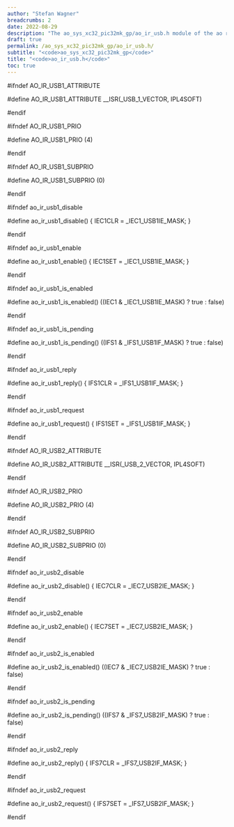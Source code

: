 ```yaml
---
author: "Stefan Wagner"
breadcrumbs: 2
date: 2022-08-29
description: "The ao_sys_xc32_pic32mk_gp/ao_ir_usb.h module of the ao real-time operating system."
draft: true
permalink: /ao_sys_xc32_pic32mk_gp/ao_ir_usb.h/ 
subtitle: "<code>ao_sys_xc32_pic32mk_gp</code>"
title: "<code>ao_ir_usb.h</code>"
toc: true
---
```


#ifndef AO_IR_USB1_ATTRIBUTE

#define AO_IR_USB1_ATTRIBUTE        __ISR(_USB_1_VECTOR, IPL4SOFT)

#endif

#ifndef AO_IR_USB1_PRIO

#define AO_IR_USB1_PRIO             (4)

#endif

#ifndef AO_IR_USB1_SUBPRIO

#define AO_IR_USB1_SUBPRIO          (0)

#endif

#ifndef ao_ir_usb1_disable

#define ao_ir_usb1_disable()        { IEC1CLR = _IEC1_USB1IE_MASK; }

#endif

#ifndef ao_ir_usb1_enable

#define ao_ir_usb1_enable()         { IEC1SET = _IEC1_USB1IE_MASK; }

#endif

#ifndef ao_ir_usb1_is_enabled

#define ao_ir_usb1_is_enabled()     ((IEC1 & _IEC1_USB1IE_MASK) ? true : false)

#endif

#ifndef ao_ir_usb1_is_pending

#define ao_ir_usb1_is_pending()     ((IFS1 & _IFS1_USB1IF_MASK) ? true : false)

#endif

#ifndef ao_ir_usb1_reply

#define ao_ir_usb1_reply()          { IFS1CLR = _IFS1_USB1IF_MASK; }

#endif

#ifndef ao_ir_usb1_request

#define ao_ir_usb1_request()        { IFS1SET = _IFS1_USB1IF_MASK; }

#endif

#ifndef AO_IR_USB2_ATTRIBUTE

#define AO_IR_USB2_ATTRIBUTE        __ISR(_USB_2_VECTOR, IPL4SOFT)

#endif

#ifndef AO_IR_USB2_PRIO

#define AO_IR_USB2_PRIO             (4)

#endif

#ifndef AO_IR_USB2_SUBPRIO

#define AO_IR_USB2_SUBPRIO          (0)

#endif

#ifndef ao_ir_usb2_disable

#define ao_ir_usb2_disable()        { IEC7CLR = _IEC7_USB2IE_MASK; }

#endif

#ifndef ao_ir_usb2_enable

#define ao_ir_usb2_enable()         { IEC7SET = _IEC7_USB2IE_MASK; }

#endif

#ifndef ao_ir_usb2_is_enabled

#define ao_ir_usb2_is_enabled()     ((IEC7 & _IEC7_USB2IE_MASK) ? true : false)

#endif

#ifndef ao_ir_usb2_is_pending

#define ao_ir_usb2_is_pending()     ((IFS7 & _IFS7_USB2IF_MASK) ? true : false)

#endif

#ifndef ao_ir_usb2_reply

#define ao_ir_usb2_reply()          { IFS7CLR = _IFS7_USB2IF_MASK; }

#endif

#ifndef ao_ir_usb2_request

#define ao_ir_usb2_request()        { IFS7SET = _IFS7_USB2IF_MASK; }

#endif

